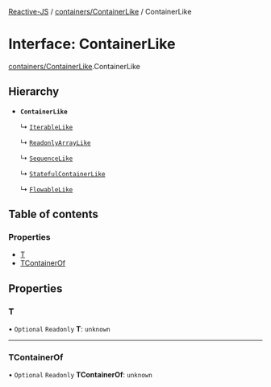 [Reactive-JS](../README.md) / [containers/ContainerLike](../modules/containers_ContainerLike.md) / ContainerLike

# Interface: ContainerLike

[containers/ContainerLike](../modules/containers_ContainerLike.md).ContainerLike

## Hierarchy

- **`ContainerLike`**

  ↳ [`IterableLike`](containers_IterableLike.IterableLike.md)

  ↳ [`ReadonlyArrayLike`](containers_ReadonlyArrayLike.ReadonlyArrayLike.md)

  ↳ [`SequenceLike`](containers_SequenceLike.SequenceLike.md)

  ↳ [`StatefulContainerLike`](containers_StatefulContainerLike.StatefulContainerLike.md)

  ↳ [`FlowableLike`](streaming_FlowableLike.FlowableLike.md)

## Table of contents

### Properties

- [T](containers_ContainerLike.ContainerLike.md#t)
- [TContainerOf](containers_ContainerLike.ContainerLike.md#tcontainerof)

## Properties

### T

• `Optional` `Readonly` **T**: `unknown`

___

### TContainerOf

• `Optional` `Readonly` **TContainerOf**: `unknown`
